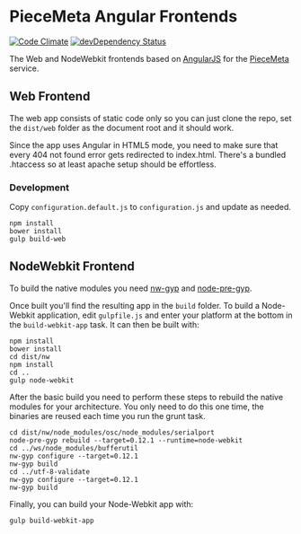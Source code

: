 # PieceMeta Angular Frontends #

[![Code Climate](https://codeclimate.com/github/PieceMeta/piecemeta-angular-frontend/badges/gpa.svg)](https://codeclimate.com/github/PieceMeta/piecemeta-angular-frontend) [![devDependency Status](https://david-dm.org/PieceMeta/piecemeta-angular-frontend/dev-status.svg)](https://david-dm.org/PieceMeta/piecemeta-angular-frontend#info=devDependencies)

The Web and NodeWebkit frontends based on [AngularJS](https://angularjs.org/) for the [PieceMeta](http://www.piecemeta.com) service.

## Web Frontend ##

The web app consists of static code only so you can just clone the repo, set the ``dist/web`` folder as the document root and it should work.

Since the app uses Angular in HTML5 mode, you need to make sure that every 404 not found error gets redirected to index.html. There's a bundled .htaccess so at least apache setup should be effortless.

### Development ###

Copy ``configuration.default.js`` to ``configuration.js`` and update as needed.

```shell
npm install
bower install
gulp build-web
```

## NodeWebkit Frontend ##

To build the native modules you need [nw-gyp](https://github.com/nwjs/nw-gyp) and [node-pre-gyp](https://github.com/mapbox/node-pre-gyp).

Once built you'll find the resulting app in the ``build`` folder. To build a Node-Webkit application, edit `gulpfile.js` and enter your platform at the bottom in the `build-webkit-app` task. It can then be built with:

```shell
npm install
bower install
cd dist/nw
npm install
cd ..
gulp node-webkit
```

After the basic build you need to perform these steps to rebuild the native modules for your architecture. You only need to do this one time, the binaries are reused each time you run the grunt task.

```shell
cd dist/nw/node_modules/osc/node_modules/serialport
node-pre-gyp rebuild --target=0.12.1 --runtime=node-webkit
cd ../ws/node_modules/bufferutil
nw-gyp configure --target=0.12.1
nw-gyp build
cd ../utf-8-validate
nw-gyp configure --target=0.12.1
nw-gyp build
```

Finally, you can build your Node-Webkit app with:

```
gulp build-webkit-app
```

